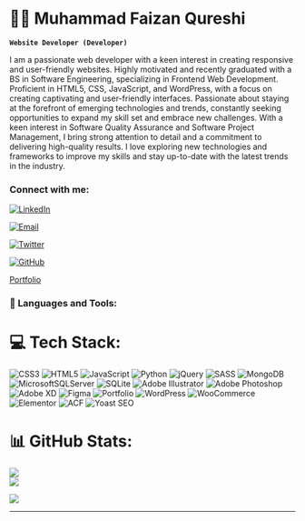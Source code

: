 # 🏄‍♂️ Muhammad Faizan Qureshi

**`Website Developer (Developer)`**

I am a passionate web developer with a keen interest in creating responsive and user-friendly websites. Highly motivated and recently graduated with a BS in Software Engineering, specializing in Frontend Web Development. Proficient in HTML5, CSS, JavaScript, and WordPress, with a focus on creating captivating and user-friendly interfaces.
Passionate about staying at the forefront of emerging technologies and trends, constantly seeking opportunities to expand my skill set and embrace new challenges. With a keen interest in Software Quality Assurance and Software Project Management, I bring strong attention to detail and a commitment to delivering high-quality results. I love exploring new technologies and frameworks to improve my skills and stay up-to-date with the latest trends in the industry.

### Connect with me:
[![LinkedIn](https://img.shields.io/badge/LinkedIn-blue?style=flat&logo=linkedin)](https://www.linkedin.com/in/muhammad-faizan-qureshi-/)

[![Email](https://img.shields.io/badge/Email-red?style=flat&logo=gmail)](mailto:fq97294@gmail.com)

[![Twitter](https://img.shields.io/badge/Twitter-blue?style=flat&logo=twitter)](https://twitter.com/FaizanQureshio1)

[![GitHub](https://img.shields.io/badge/GitHub-181717?style=flat&logo=github)](https://github.com/MuhammadFaizanQureshi)

<a href="https://github.com/MuhammadFaizanQureshi" target="_blank">Portfolio</a>
<br />

### 🧰 Languages and Tools:

# 💻 Tech Stack:
![CSS3](https://img.shields.io/badge/css3-%231572B6.svg?style=flat-square&logo=css3&logoColor=white) ![HTML5](https://img.shields.io/badge/html5-%23E34F26.svg?style=flat-square&logo=html5&logoColor=white)  ![JavaScript](https://img.shields.io/badge/javascript-%23323330.svg?style=flat-square&logo=javascript&logoColor=%23F7DF1E) ![Python](https://img.shields.io/badge/python-3670A0?style=flat-square&logo=python&logoColor=ffdd54)  ![jQuery](https://img.shields.io/badge/jquery-%230769AD.svg?style=flat-square&logo=jquery&logoColor=white) ![SASS](https://img.shields.io/badge/SASS-hotpink.svg?style=flat-square&logo=SASS&logoColor=white)  ![MongoDB](https://img.shields.io/badge/MongoDB-%234ea94b.svg?style=flat-square&logo=mongodb&logoColor=white) ![MicrosoftSQLServer](https://img.shields.io/badge/Microsoft%20SQL%20Sever-CC2927?style=flat-square&logo=microsoft%20sql%20server&logoColor=white) ![SQLite](https://img.shields.io/badge/sqlite-%2307405e.svg?style=flat-square&logo=sqlite&logoColor=white) ![Adobe Illustrator](https://img.shields.io/badge/adobeillustrator-%23FF9A00.svg?style=flat-square&logo=adobeillustrator&logoColor=white) ![Adobe Photoshop](https://img.shields.io/badge/adobephotoshop-%2331A8FF.svg?style=flat-square&logo=adobephotoshop&logoColor=white) ![Adobe XD](https://img.shields.io/badge/Adobe%20XD-470137?style=flat-square&logo=Adobe%20XD&logoColor=#FF61F6) 	![Figma](https://img.shields.io/badge/figma-%23F24E1E.svg?style=flat-square&logo=figma&logoColor=white)  ![Portfolio](https://img.shields.io/badge/Portfolio-%23000000.svg?style=flat-square&logo=firefox&logoColor=#FF7139) ![WordPress](https://img.shields.io/badge/WordPress-%23117AC9.svg?style=flat-square&logo=wordpress&logoColor=white) ![WooCommerce](https://img.shields.io/badge/WooCommerce-%239B59B6.svg?style=flat-square&logo=woocommerce&logoColor=white) ![Elementor](https://img.shields.io/badge/Elementor-%23563D7C.svg?style=flat-square&logo=elementor&logoColor=white) ![ACF](https://img.shields.io/badge/Advanced%20Custom%20Fields-%232E8ACE.svg?style=flat-square&logo=advanced-custom-fields&logoColor=white) ![Yoast SEO](https://img.shields.io/badge/Yoast%20SEO-%235FBEAA.svg?style=flat-square&logo=yoast&logoColor=white)

# 📊 GitHub Stats:
![](https://github-readme-streak-stats.herokuapp.com/?user=MuhammadFaizanQureshi&theme=dark&hide_border=false)<br/>
![](https://github-readme-stats.vercel.app/api/top-langs/?username=MuhammadFaizanQureshi&theme=dark&hide_border=false&include_all_commits=true&count_private=true&layout=compact)


[![](https://visitcount.itsvg.in/api?id=MuhammadFaizanQureshi&icon=6&color=0)](https://visitcount.itsvg.in)

---

<!-- Proudly created with GPRM ( https://gprm.itsvg.in ) -->
<br />
<br />
<br />

[LinkedIn]: https://www.linkedin.com/in/muhammad-faizan-qureshi-/
